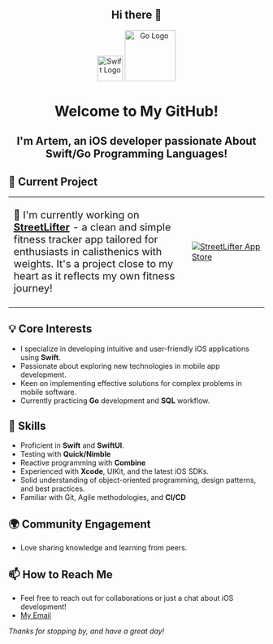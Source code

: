 <h2 align="center">
 Hi there 👋
</h2>
<p align="center">
  <img src="https://developer.apple.com/swift/images/swift-logo.svg" alt="Swift Logo" width="50"/>
  <img src="https://www.freedownloadlogo.com/logos/g/go-7.svg" alt="Go Logo" width="100"/>
</p>

<h1 align="center">Welcome to My GitHub!</h1>

<h2 align="center">I'm Artem, an iOS developer passionate About Swift/Go Programming Languages!</h2>

## 📱 Current Project
<table>
<tr>
<td valign="middle" style="font-size:20px; width:70%;"> 
    <p>🔭 I'm currently working on <a href="https://github.com/sz-yinlong/StreetLifter"><b>StreetLifter</b></a> - a clean and simple fitness tracker app tailored for enthusiasts in calisthenics with weights. It's a project close to my heart as it reflects my own fitness journey!</p>
</td>
<td valign="middle" style="width:30%;">
    <a href="https://apps.apple.com/ru/app/streetlifter/id6475625381">
        <img src="https://github.com/sz-yinlong/sz-yinlong/assets/120241674/d801f5d3-f5b7-4310-92d8-6fb404f92c20" alt="StreetLifter App Store" style="max-height:100px; display:block; margin-left:auto; margin-right:auto;" />
    </a>
</td>
</tr>
</table>

## 💡 Core Interests
- I specialize in developing intuitive and user-friendly iOS applications using **Swift**.
- Passionate about exploring new technologies in mobile app development.
- Keen on implementing effective solutions for complex problems in mobile software.
- Currently practicing **Go** development and **SQL** workflow.

## 🚀 Skills
- Proficient in **Swift** and **SwiftUI**.
- Testing with **Quick/Nimble**
- Reactive programming with **Combine** 
- Experienced with **Xcode**, UIKit, and the latest iOS SDKs.
- Solid understanding of object-oriented programming, design patterns, and best practices.
- Familiar with Git, Agile methodologies, and **CI/CD**

## 🌍 Community Engagement
- Love sharing knowledge and learning from peers.

## 📫 How to Reach Me
- Feel free to reach out for collaborations or just a chat about iOS development!
- [My Email](mailto:szyinlong@gmail.com)

_Thanks for stopping by, and have a great day!_
